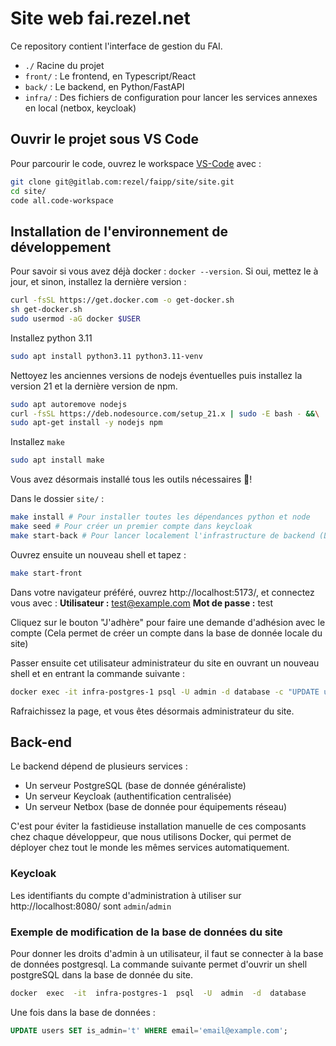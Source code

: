 # Site web fai.rezel.net
Ce repository contient l'interface de gestion du FAI.  

- `./` Racine du projet
- `front/` : Le frontend, en Typescript/React
- `back/` : Le backend, en Python/FastAPI
- `infra/` : Des fichiers de configuration pour lancer les services annexes en local (netbox, keycloak)
  
## Ouvrir le projet sous VS Code
Pour parcourir le code, ouvrez le workspace [VS-Code](https://code.visualstudio.com/insiders/) avec :
```bash
git clone git@gitlab.com:rezel/faipp/site/site.git
cd site/
code all.code-workspace
```

## Installation de l'environnement de développement
Pour savoir si vous avez déjà docker : `docker --version`. Si oui, mettez le à jour, et sinon, installez la dernière version :
```bash
curl -fsSL https://get.docker.com -o get-docker.sh
sh get-docker.sh
sudo usermod -aG docker $USER
```
Installez python 3.11
```bash
sudo apt install python3.11 python3.11-venv
```
Nettoyez les anciennes versions de nodejs éventuelles puis installez la version 21 et la dernière version de npm.
```bash
sudo apt autoremove nodejs
curl -fsSL https://deb.nodesource.com/setup_21.x | sudo -E bash - &&\
sudo apt-get install -y nodejs npm
```
Installez `make`
```bash
sudo apt install make
```
Vous avez désormais installé tous les outils nécessaires 🎉!

Dans le dossier `site/` :
```bash
make install # Pour installer toutes les dépendances python et node
make seed # Pour créer un premier compte dans keycloak
make start-back # Pour lancer localement l'infrastructure de backend (Le back en python, netbox & keycloak)
```
Ouvrez ensuite un nouveau shell et tapez :
```bash
make start-front
```
Dans votre navigateur préféré, ouvrez http://localhost:5173/, et connectez vous avec :
**Utilisateur :** test@example.com
**Mot de passe :** test

Cliquez sur le bouton "J'adhère" pour faire une demande d'adhésion avec le compte (Cela permet de créer un compte dans la base de donnée locale du site)

Passer ensuite cet utilisateur administrateur du site en ouvrant un nouveau shell et en entrant la commande suivante :
```bash
docker exec -it infra-postgres-1 psql -U admin -d database -c "UPDATE users SET is_admin='1' WHERE email='test@example.com'"`
```
Rafraichissez la page, et vous êtes désormais administrateur du site.
## Back-end
Le backend dépend de plusieurs services :
- Un serveur PostgreSQL (base de donnée généraliste)
- Un serveur Keycloak (authentification centralisée)
- Un serveur Netbox (base de donnée pour équipements réseau)
 
C'est pour éviter la fastidieuse installation manuelle de ces composants chez chaque développeur, que nous utilisons Docker, qui permet de déployer chez tout le monde les mêmes services automatiquement.

### Keycloak
Les identifiants du compte d'administration à utiliser sur http://localhost:8080/ sont `admin`/`admin`

### Exemple de modification de la base de données du site

Pour donner les droits d'admin à un utilisateur, il faut se connecter à la base de données postgresql. La commande suivante permet d'ouvrir un shell postgreSQL dans la base de donnée du site.
```bash
docker  exec  -it  infra-postgres-1  psql  -U  admin  -d  database
```
Une fois dans la base de données :
```sql
UPDATE users SET is_admin='t' WHERE email='email@example.com';
```